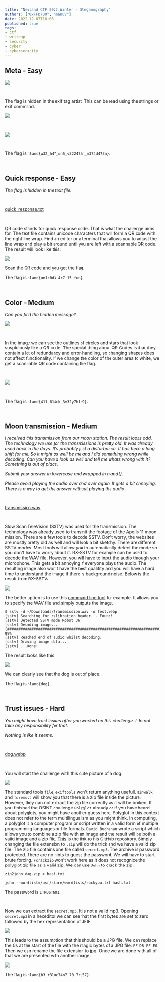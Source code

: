 ```yaml
---
title: "Neuland CTF 2022 Winter - Steganography"
authors: ["0xFFD700", "manuv"]
date: 2022-12-07T18:06
published: true
tags:
- ctf
- writeup
- security
- cyber
- cybersecurity
---
```


## Meta - Easy

![](../../src/blog/images/neuland-ctf-12-2022/nature.webp)

</br>

The flag is hidden in the exif tag artist. This can be read using the strings or exif command.

![](../../src/blog/images/neuland-ctf-12-2022/strings.webp)

</br>

![](../../src/blog/images/neuland-ctf-12-2022/exif.webp)

</br>

The flag is `nland{w32_h47_un5_v322473n_m374d473n}`.

</br>

## Quick response - Easy

*The flag is hidden in the text file.*

<br>

[quick_response.txt](/files/neuland-ctf-12-2022/quick_response.txt)

<br>

QR code stands for quick response code. That is what the challenge aims for. The text file contains unicode characters that will form a QR code with the right line wrap. Find an editor or a terminal that allows you to adjust the line wrap and play a bit around until you are left with a scannable QR code. The result will look like this:

![](../../src/blog/images/neuland-ctf-12-2022/qr_code.webp)

Scan the QR code and you get the flag.

The flag is `nland{un1c0d3_4r7_15_fun}`.

<br>

## Color - Medium
*Can you find the hidden message?*

![](../../src/blog/images/neuland-ctf-12-2022/color.webp)

</br>

In the image we can see the outlines of circles and stars that look suspiciously like a QR code. The special thing about QR Codes is that they contain a lot of redundancy and error-handling, so changing shapes does not affect functionality. If we change the color of the outer area to white, we get a scannable QR code containing the flag.

</br>

![](../../src/blog/images/neuland-ctf-12-2022/QR-Scan.webp)

</br>

The flag is `nland{411_814ck_3v32y7h1n9}`.

<br>

## Moon transmission - Medium

*I received this transmission from our moon station. The result looks odd. The technology we use for the transmissions is pretty old. It was already used back in the days. It's probably just a disturbance. It has been a long shift for me. So it might as well be me and I did something wrong while decoding. Can you have a look as well and tell me whats wrong with it? Something is out of place.*

*Submit your answer in lowercase and wrapped in nland{}.*

*Please avoid playing the audio over and over again. It gets a bit annoying. There is a way to get the answer without playing the audio*

<br>

[transmission.wav](/files/neuland-ctf-12-2022/transmission.wav)

<br>

Slow Scan TeleVision (SSTV) was used for the transmission. The technology was already used to transmit the footage of the Apollo 11 moon mission. There are a few tools to decode SSTV. Don't worry, the websites are mostly pretty old as well and will look a bit sketchy. There are different SSTV modes. Most tools will allow you to automatically detect the mode so you don't have to worry about it. RX-SSTV for example can be used to decode the WAV file. However, you will have to input the audio through your microphone. This gets a bit annoying if everyone plays the audio. The resulting image also won't have the best qualitity and you will have a hard time to understand the image if there is background noise. Below is the result from RX-SSTV:

![](../../src/blog/images/neuland-ctf-12-2022/decode_rxsstv.webp)

The better option is to use this [command line tool](https://github.com/colaclanth/sstv) for example. It allows you to specify the WAV file and simply outputs the image. 

```
$ sstv -d ~/Downloads/transmission.wav -o test.webp
[sstv] Searching for calibration header... Found!    
[sstv] Detected SSTV mode Robot 36
[sstv] Decoding image...   [#####################################################################]  99%
[sstv] Reached end of audio whilst decoding.
[sstv] Drawing image data...
[sstv] ...Done!
```

The result looks like this:

![](../../src/blog/images/neuland-ctf-12-2022/decode_cli_sstv.webp)

We can clearly see that the dog is out of place.

The flag is `nland{dog}`.

<br>

## Trust issues - Hard

*You might have trust issues after you worked on this challenge. I do not take any responsibility for that.*

*Nothing is like it seems.*

<br>

[dog.webp](../../src/blog/images/neuland-ctf-12-2022/dog.webp)

<br>

You will start the challenge with this cute picture of a dog. 

![](../../src/blog/images/neuland-ctf-12-2022/dog.webp)

The standard tools `file`, `exiftools` won't return anything usefull. `Binwalk` and `foremost` will show you that there is a zip file inside the picture. However, they can not extract the zip file correctly as it will be broken. If you finished the OSINT challenge `Polyglot` already or if you have heard about polyglots, you might have another guess here.
Polyglot in this context does not refer to the term multilingualism as you might think. In computing, a polyglot is a computer program or script written in a valid form of multiple programming languages or file formats. `David Buchanan` wrote a script which allows you to combine a zip file with an image and the result will be both a valid image and a zip file. [This](https://github.com/DavidBuchanan314/tweetable-polyglot-png) is the link to his GitHub repository. Simply changing the file extension to `.zip` will do the trick and we have a valid zip file. The zip file contains one file called `secret.mp3`. The archive is password protected. There are no hints to guess the password. We will have to start brute forcing. `Fcrackzip` won't work here as it does not recognice the polyglot zip file as a valid zip. We can use `John` to crack the zip.

```
zip2john dog.zip > hash.txt
```

```
john --wordlist=/usr/share/wordlists/rockyou.txt hash.txt
```

The password is `ITRUSTNO1`. 

<br>

Now we can extract the `secret.mp3`. It is not a valid mp3. Opening `secret.mp3` in a hexeditor we can see that the first bytes are set to zero followed by the hex representation of JFIF. 

![](../../src/blog/images/neuland-ctf-12-2022/hexeditor.webp)

This leads to the assumption that this should be a JPG file. We can replace the 0s at the start of the file with the magic bytes of a JPG file: `FF D8 FF E0`. Then we can rename the file extension to jpg. Once we are done with all of that we are presented with another image:

![](../../src/blog/images/neuland-ctf-12-2022/this_is_fine.webp)

The flag is `nland{b3_r3luc74n7_70_7ru57}`.
